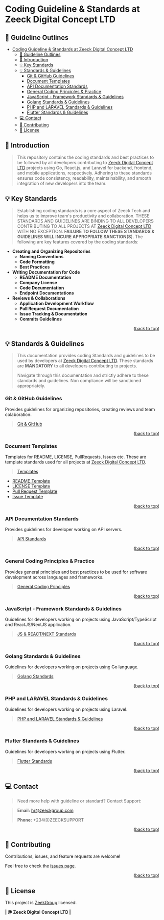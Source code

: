 # Coding Guideline & Standards at Zeeck Digital Concept LTD <a name="readme-top"></a>

## 📗 Guideline Outlines

- [Coding Guideline \& Standards at Zeeck Digital Concept LTD ](#coding-guideline--standards-at-zeeck-digital-concept-ltd-)
  - [📗 Guideline Outlines](#-guideline-outlines)
  - [📖 Introduction ](#-introduction-)
  - [💡 Key Standards ](#-key-standards-)
  - [💡 Standards \& Guidelines ](#-standards--guidelines-)
    - [Git \& GitHub Guidelines ](#git--github-guidelines-)
    - [Document Templates ](#document-templates-)
    - [API Documentation Standards ](#api-documentation-standards-)
    - [General Coding Principles \& Practice ](#general-coding-principles--practice-)
    - [JavaScript - Framework Standards \& Guidelines ](#javascript---framework-standards--guidelines-)
    - [Golang Standards \& Guidelines ](#golang-standards--guidelines-)
    - [PHP and LARAVEL Standards \& Guidelines ](#php-and-laravel-standards--guidelines-)
    - [Flutter Standards \& Guidelines ](#flutter-standards--guidelines-)
  - [💻 Contact ](#-contact-)
  - [🤝 Contributing ](#-contributing-)
  - [📝 License ](#-license-)

## 📖 Introduction <a name="introduction"></a>

> This repository contains the coding standards and best practices to be followed by all developers contributing to [Zeeck Digital Concept LTD](https://zeeckgroup.com/) projects using Go, React.js, and Laravel for backend, frontend, and mobile applications, respectively. Adhering to these standards ensures code consistency, readability, maintainability, and smooth integration of new developers into the team.

## 💡 Key Standards <a name="key-features"></a>

> Establishing coding standards is a core aspect of Zeeck Tech and helps us to improve team's productivity and collaboration. THESE STANDARDS AND GUIDELINES ARE BINDING TO ALL DEVELOPERS CONTRIBUTING TO ALL PROJECTS AT [Zeeck Digital Concept LTD](https://zeeckgroup.com/) WITH NO EXCEPTION. **FAILURE TO FOLLOW THESE STANDARDS & GUIDELINES WILL INCURE APPROPRIATE SANCTION(S)**. The following are key features covered by the coding standards:

- **Creating and Organizing Repositories**
  - **Naming Conventions**
  - **Code Formatting**
  - **Best Practices**
- **Writing Documentation for Code**
  - **README Documentation**
  - **Company License**
  - **Code Documentation**
  - **Endpoint Documentations**
- **Reviews & Collaborations**
  - **Application Development Workflow**
  - **Pull Request Documentation**
  - **Issue Tracking & Documentation**
  - **Commits Guidelines**

<p align="right">(<a href="#readme-top">back to top</a>)</p>

## 💡 Standards & Guidelines <a name="standards--guidelines"></a>

> This documentation provides coding Standards and guidelines to be used by developers at [Zeeck Digital Concept LTD](https://zeeckgroup.com/). These standards are **MANDATORY** to all developers contributing to projects.
>
> Navigate through this documentation and strictly adhere to these standards and guidelines. Non compliance will be sanctioned appropriately.

### Git & GitHub Guidelines <a name="git--github-guidelines"></a>

Provides guidelines for organizing repositories, creating reviews and team colaboration.

> [Git & GitHub](./GUIDELINES/GIT_SPEC.md)

<p align="right">(<a href="#readme-top">back to top</a>)</p>

### Document Templates <a name="document-templates"></a>

Templates for README, LICENSE, PullRequests, Issues etc. These are template standards used for all projects at [Zeeck Digital Concept LTD](https://zeeckgroup.com/).

> [Templates](./TEMPLATES/)

- [README Template](./TEMPLATES/README.md)
- [LICENSE Template](./TEMPLATES/LICENSE)
- [Pull Request Template](./TEMPLATES/PULL_REQUEST.md)
- [Issue Template](./TEMPLATES/ISSUE.md)

<p align="right">(<a href="#readme-top">back to top</a>)</p>

### API Documentation Standards <a name="api-documentation-standards--guidelines"></a>

Provides guidelines for developer working on API servers.

> [API Standards](./STANDARDS/API/)

<p align="right">(<a href="#readme-top">back to top</a>)</p>

### General Coding Principles & Practice <a name="git--github-guidelines"></a>

Provides general principles and best practices to be used for software development across languages and frameworks.

> [General Coding Principles](./GUIDELINES/CODING_SPEC.md)

<p align="right">(<a href="#readme-top">back to top</a>)</p>

### JavaScript - Framework Standards & Guidelines <a name="javascript---framework-standards--guidelines"></a>

Guidelines for developers working on projects using JavaScript/TypeScript and ReactJS/NextJS application.

> [JS & REACT/NEXT Standards](./STANDARDS/JS/JS_SPEC.md)

<p align="right">(<a href="#readme-top">back to top</a>)</p>

### Golang Standards & Guidelines <a name="golang-framework-standards--guidelines"></a>

Guidelines for developers working on projects using Go language.

> [Golang Standards](./STANDARDS/GO/GO_SPEC.md)

<p align="right">(<a href="#readme-top">back to top</a>)</p>

### PHP and LARAVEL Standards & Guidelines <a name="php-and-laravel-standards--guidelines"></a>

Guidelines for developers working on projects using Laravel.

> [PHP and LARAVEL Standards & Guidelines](./STANDARDS/PHP/PHP.md)

<p align="right">(<a href="#readme-top">back to top</a>)</p>

### Flutter Standards & Guidelines <a name="flutter-standards--guidelines"></a>

Guidelines for developers working on projects using Flutter.

> [Flutter Standards](./STANDARDS/FLUTTER/FLUTTER_SPEC.md)

<p align="right">(<a href="#readme-top">back to top</a>)</p>

## 💻 Contact <a name="contact"></a>

> Need more help with guideline or standard? Contact Support:

> **Email:** hr@zeeckgroup.com
>
> **Phone:** +234(0)ZEECKSUPPORT

<p align="right">(<a href="#readme-top">back to top</a>)</p>

## 🤝 Contributing <a name="contributing"></a>

Contributions, issues, and feature requests are welcome!

Feel free to check the [issues page](../../issues/).

<p align="right">(<a href="#readme-top">back to top</a>)</p>

## 📝 License <a name="license"></a>

This project is [ZeekGroup](./LICENSE) licensed.

**| @ Zeeck Digital Concept LTD |**
